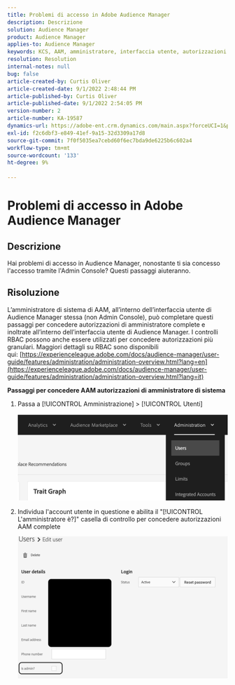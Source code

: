 ```yaml
---
title: Problemi di accesso in Adobe Audience Manager
description: Descrizione
solution: Audience Manager
product: Audience Manager
applies-to: Audience Manager
keywords: KCS, AAM, amministratore, interfaccia utente, autorizzazioni
resolution: Resolution
internal-notes: null
bug: false
article-created-by: Curtis Oliver
article-created-date: 9/1/2022 2:48:44 PM
article-published-by: Curtis Oliver
article-published-date: 9/1/2022 2:54:05 PM
version-number: 2
article-number: KA-19587
dynamics-url: https://adobe-ent.crm.dynamics.com/main.aspx?forceUCI=1&pagetype=entityrecord&etn=knowledgearticle&id=a2da922a-052a-ed11-9db1-0022480868ff
exl-id: f2c6dbf3-e849-41ef-9a15-32d3309a17d8
source-git-commit: 7f0f5035ea7cebd60f6ec7bda9de6225b6c602a4
workflow-type: tm+mt
source-wordcount: '133'
ht-degree: 9%

---
```


# Problemi di accesso in Adobe Audience Manager

## Descrizione

Hai problemi di accesso in Audience Manager, nonostante ti sia concesso l&#39;accesso tramite l&#39;Admin Console? Questi passaggi aiuteranno.

## Risoluzione

L’amministratore di sistema di AAM, all’interno dell’interfaccia utente di Audience Manager stessa (non Admin Console), può completare questi passaggi per concedere autorizzazioni di amministratore complete e inoltrate all’interno dell’interfaccia utente di Audience Manager. I controlli RBAC possono anche essere utilizzati per concedere autorizzazioni più granulari. Maggiori dettagli su RBAC sono disponibili qui: [https://experienceleague.adobe.com/docs/audience-manager/user-guide/features/administration/administration-overview.html?lang=en](https://experienceleague.adobe.com/docs/audience-manager/user-guide/features/administration/administration-overview.html?lang=it)

<b>Passaggi per concedere AAM autorizzazioni di amministratore di sistema</b>

1. Passa a [!UICONTROL Amministrazione] > [!UICONTROL Utenti]

   ![](assets/0c4ffacf-e9d5-ec11-a7b5-000d3a37750e.png)

1. Individua l&#39;account utente in questione e abilita il &quot;[!UICONTROL L&#39;amministratore è?]&quot; casella di controllo per concedere autorizzazioni AAM complete

   ![](assets/07c16ce8-e9d5-ec11-a7b5-000d3a37750e.png)
